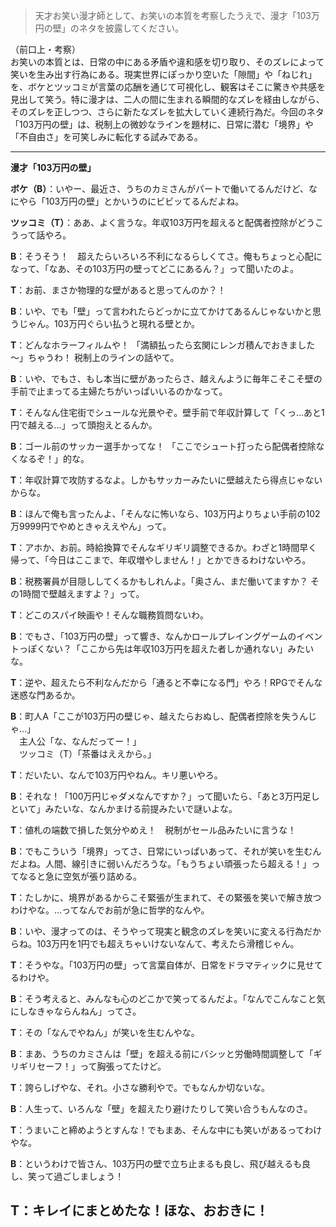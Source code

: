 > 天才お笑い漫才師として、お笑いの本質を考察したうえで、漫才「103万円の壁」のネタを披露してください。

（前口上・考察）  
お笑いの本質とは、日常の中にある矛盾や違和感を切り取り、そのズレによって笑いを生み出す行為にある。現実世界にぽっかり空いた「隙間」や「ねじれ」を、ボケとツッコミが言葉の応酬を通じて可視化し、観客はそこに驚きや共感を見出して笑う。特に漫才は、二人の間に生まれる瞬間的なズレを経由しながら、そのズレを正しつつ、さらに新たなズレを拡大していく連続行為だ。今回のネタ「103万円の壁」は、税制上の微妙なラインを題材に、日常に潜む「境界」や「不自由さ」を可笑しみに転化する試みである。

-----------------------------------  
**漫才「103万円の壁」**

**ボケ（B）**：いやー、最近さ、うちのカミさんがパートで働いてるんだけど、なにやら「103万円の壁」とかいうのにビビッてるんだよね。

**ツッコミ（T）**：ああ、よく言うな。年収103万円を超えると配偶者控除がどうこうって話やろ。

**B**：そうそう！　超えたらいろいろ不利になるらしくてさ。俺もちょっと心配になって、「なあ、その103万円の壁ってどこにあるん？」って聞いたのよ。

**T**：お前、まさか物理的な壁があると思ってんのか？！

**B**：いや、でも「壁」って言われたらどっかに立てかけてあるんじゃないかと思うじゃん。103万円ぐらい払うと現れる壁とか。

**T**：どんなホラーフィルムや！ 「満額払ったら玄関にレンガ積んでおきました～」ちゃうわ！ 税制上のラインの話やて。

**B**：いや、でもさ、もし本当に壁があったらさ、越えんように毎年こそこそ壁の手前で止まってる主婦たちがいっぱいいるのかなって。

**T**：そんなん住宅街でシュールな光景やぞ。壁手前で年収計算して「くっ…あと1円で越える…」って頭抱えとるんか。

**B**：ゴール前のサッカー選手かってな！ 「ここでシュート打ったら配偶者控除なくなるぞ！」的な。

**T**：年収計算で攻防するなよ。しかもサッカーみたいに壁越えたら得点じゃないからな。

**B**：ほんで俺も言ったんよ、「そんなに怖いなら、103万円よりちょい手前の102万9999円でやめときゃええやん」って。

**T**：アホか、お前。時給換算でそんなギリギリ調整できるか。わざと1時間早く帰って、「今日はここまで、年収増やしません！」とかできるわけないやろ。

**B**：税務署員が目隠ししてくるかもしれんよ。「奥さん、まだ働いてますか？ その1時間で壁越えますよ？」って。

**T**：どこのスパイ映画や！そんな職務質問ないわ。

**B**：でもさ、「103万円の壁」って響き、なんかロールプレイングゲームのイベントっぽくない？「ここから先は年収103万円を超えた者しか通れない」みたいな。

**T**：逆や、超えたら不利なんだから「通ると不幸になる門」やろ！RPGでそんな迷惑な門あるか。

**B**：町人A「ここが103万円の壁じゃ、越えたらおぬし、配偶者控除を失うんじゃ…」  
　主人公「な、なんだってー！」  
　ツッコミ（T）「茶番はええから。」

**T**：だいたい、なんで103万円やねん。キリ悪いやろ。

**B**：それな！「100万円じゃダメなんですか？」って聞いたら、「あと3万円足しといて」みたいな、なんかまける前提みたいで謎いよな。

**T**：値札の端数で損した気分やめえ！　税制がセール品みたいに言うな！

**B**：でもこういう「境界」ってさ、日常にいっぱいあって、それが笑いを生むんだよね。人間、線引きに弱いんだろうな。「もうちょい頑張ったら超える！」ってなると急に空気が張り詰める。

**T**：たしかに、境界があるからこそ緊張が生まれて、その緊張を笑いで解き放つわけやな。…ってなんでお前が急に哲学的なんや。

**B**：いや、漫才ってのは、そうやって現実と観念のズレを笑いに変える行為だからね。103万円を1円でも超えちゃいけないなんて、考えたら滑稽じゃん。

**T**：そうやな。「103万円の壁」って言葉自体が、日常をドラマティックに見せてるわけや。

**B**：そう考えると、みんなも心のどこかで笑ってるんだよ。「なんでこんなこと気にしなきゃならんねん」ってさ。

**T**：その「なんでやねん」が笑いを生むんやな。

**B**：まあ、うちのカミさんは「壁」を超える前にバシッと労働時間調整して「ギリギリセーフ！」って胸張ってたけど。

**T**：誇らしげやな、それ。小さな勝利やで。でもなんか切ないな。

**B**：人生って、いろんな「壁」を超えたり避けたりして笑い合うもんなのさ。

**T**：うまいこと締めようとすんな！でもまあ、そんな中にも笑いがあるってわけやな。

**B**：というわけで皆さん、103万円の壁で立ち止まるも良し、飛び越えるも良し、笑って過ごしましょう！

**T**：キレイにまとめたな！ほな、おおきに！  
-----------------------------------
